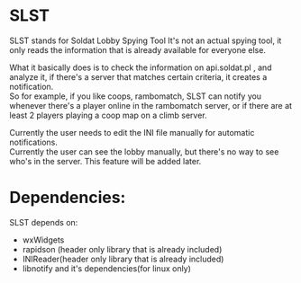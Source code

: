 # SLST

  SLST stands for Soldat Lobby Spying Tool
It's not an actual spying tool, it only reads the information that is already available for everyone else.

  What it basically does is to check the information on api.soldat.pl , and analyze it, if there's a server that matches certain criteria, it creates a notification.  
So for example, if you like coops, rambomatch, SLST can notify you whenever there's a player online in the rambomatch server, or if there are at least 2 players playing a coop map on a climb server.  

Currently the user needs to edit the INI file manually for automatic notifications.  
Currently the user can see the lobby manually, but there's no way to see who's in the server. This feature will be added later.


# Dependencies:
  SLST depends on:
  - wxWidgets  
  - rapidson (header only library that is already included)
  - INIReader(header only library that is already included)
  - libnotify and it's dependencies(for linux only)
  
  
  
